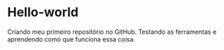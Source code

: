 # Hello-world
Criando meu primeiro repositório no GitHub.
Testando as ferramentas e aprendendo como que funciona essa coisa.
